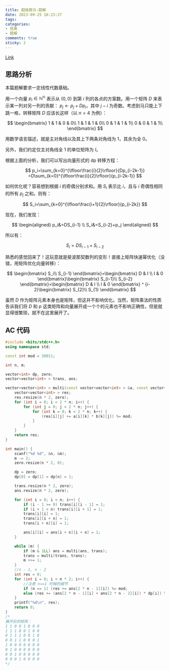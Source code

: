 ```yaml
---
title: 超级跳马-题解
date: 2023-09-25 16:23:27
tags:
categories:
- 信奥
- 题解
comments: true
sticky: 2
---
```


[Link](https://www.luogu.com.cn/problem/P3990)

<!--more-->

## 思路分析

本篇题解要求一定线性代数基础。

用一个向量 $p_i \in \mathbb{N^n}$ 表示从 $(0,0)$ 到第 $i$ 列的各点的方案数。用一个矩阵 $D$ 来表示某一列对另一列的贡献： $p_j \leftarrow p_j + Dp_i$，其中 $j-i$ 为奇数。考虑到马只能上下跳一格，转移矩阵 $D$ 应该长这样（以 $n=4$ 为例）：

$$
\begin{bmatrix}
1 & 1 & 0 & 0\\
1 & 1 & 1 & 0\\
0 & 1 & 1 & 1\\
0 & 0 & 1 & 1\\
\end{bmatrix}
$$

用数学语言描述，就是主对角线以及其上下两条对角线为 $1$，其余为全 $0$。

另外，我们约定仅主对角线全 $1$ 的单位矩阵为 $I$。

根据上面的分析，我们可以写出向量形式的 dp 转移方程：

$$
p_i=\sum_{k=0}^{\lfloor\frac{i}{2}\rfloor}{Dp_{i-2k-1}}
=D\sum_{k=0}^{\lfloor\frac{i}{2}\rfloor}{p_{i-2k-1}}
$$

如何优化呢？容易想到根据 $i$ 的奇偶分别求和。用 $S_i$ 表示比 $i$，且与 $i$ 奇偶性相同的所有 $p_j$ 之和。则有：

$$
S_i=\sum_{k=0}^{\lfloor\frac{i+1}{2}\rfloor}{p_{i-2k}}
$$

现在，我们发现：

$$
\begin{aligned}
p_i&=DS_{i-1} \\
S_i&=S_{i-2}+p_j
\end{aligned}
$$

所以有：

$$
S_i=DS_{i-1}+S_{i-2}
$$

熟悉的感觉回来了！这玩意就是斐波那契数列的变形！直接上矩阵快速幂优化（没错，用矩阵优化向量转移）：

$$
\begin{bmatrix}
S_i\\
S_{i-1}
\end{bmatrix}=\begin{bmatrix}
D & I \\
I & 0
\end{bmatrix}\begin{bmatrix}
S_{i-1}\\
S_{i-2}
\end{bmatrix}=\begin{bmatrix}
D & I \\
I & 0
\end{bmatrix} ^ {i-2}\begin{bmatrix}
S_{2}\\
S_{1}
\end{bmatrix}
$$

虽然 $D$ 作为矩阵元素本身也是矩阵，但这并不影响优化。当然，矩阵乘法的性质告诉我们将 $D$ 和 $p$ 这类矩阵和向量展开成一个个的元素也不影响正确性，但是就显得很繁琐，就不在这里展开了。

## AC 代码

```cpp
#include <bits/stdc++.h>
using namespace std;

const int mod = 30011;

int n, m;

vector<int> dp, zero;
vector<vector<int> > trans, ans;

vector<vector<int> > multi(const vector<vector<int> > &a, const vector<vector<int> > &b) {
    vector<vector<int> > res;
    res.resize(n * 2, zero);
    for (int i = 0; i < 2 * n; i++) {
        for (int j = 0; j < 2 * n; j++) {
            for (int k = 0; k < 2 * n; k++) {
                (res[i][j] += a[i][k] * b[k][j]) %= mod;
            }
        }
    }
    return res;
}

int main() {
    scanf("%d %d", &n, &m);
    m -= 2;
    zero.resize(n * 2, 0);

    dp = zero;
    dp[0] = dp[1] = dp[n] = 1;

    trans.resize(n * 2, zero);
    ans.resize(n * 2, zero);

    for (int i = 0; i < n; i++) {
        if (i - 1 >= 0) trans[i][i - 1] = 1;
        if (i + 1 < n) trans[i][i + 1] = 1;
        trans[i][i] = 1;
        trans[i][i + n] = 1;
        trans[i + n][i] = 1;

        ans[i][i] = ans[i + n][i + n] = 1;
    }

    while (m) {
        if (m & 1LL) ans = multi(ans, trans);
        trans = multi(trans, trans);
        m >>= 1;
    }
    //n - 1, n - 2
    int res = 0;
    for (int i = 0; i < n * 2; i++) {
        //注意 n==1 时候的细节
        if (n == 1) (res += ans[2 * n - 1][i]) %= mod;
        else (res += (ans[2 * n - 1][i] + ans[2 * n - 2][i]) * dp[i]) %= mod;    
    }
    printf("%d\n", res);
    return 0;
}
/*
展开后的矩阵：
1 1 0 0 1 0 0 0
1 1 1 0 0 1 0 0
0 1 1 1 0 0 1 0
0 0 1 1 0 0 0 1
1 0 0 0 0 0 0 0
0 1 0 0 0 0 0 0
0 0 1 0 0 0 0 0
0 0 0 1 0 0 0 0 
*/
```